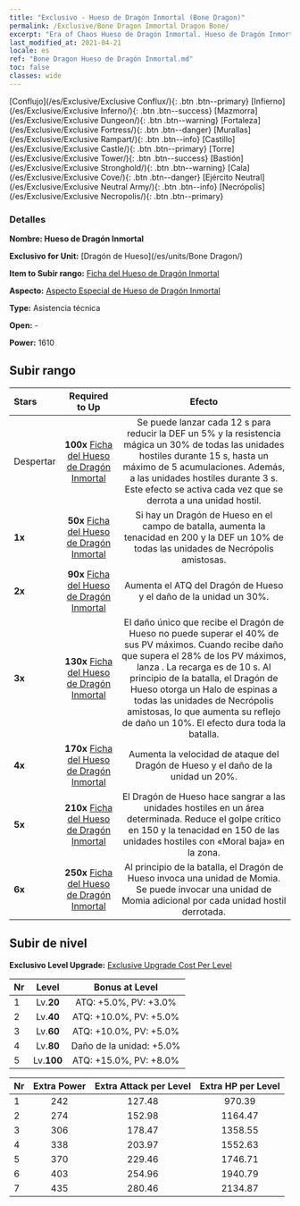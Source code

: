 ```yaml
---
title: "Exclusivo - Hueso de Dragón Inmortal (Bone Dragon)"
permalink: /Exclusive/Bone Dragon Immortal Dragon Bone/
excerpt: "Era of Chaos Hueso de Dragón Inmortal. Hueso de Dragón Inmortal. Era of Chaos Exclusivo Hueso de Dragón Inmortal. Dragón de Hueso Exclusivo."
last_modified_at: 2021-04-21
locale: es
ref: "Bone Dragon Hueso de Dragón Inmortal.md"
toc: false
classes: wide
---
```

 [Conflujo](/es/Exclusive/Exclusive Conflux/){: .btn .btn--primary} [Infierno](/es/Exclusive/Exclusive Inferno/){: .btn .btn--success} [Mazmorra](/es/Exclusive/Exclusive Dungeon/){: .btn .btn--warning} [Fortaleza](/es/Exclusive/Exclusive Fortress/){: .btn .btn--danger} [Murallas](/es/Exclusive/Exclusive Rampart/){: .btn .btn--info} [Castillo](/es/Exclusive/Exclusive Castle/){: .btn .btn--primary} [Torre](/es/Exclusive/Exclusive Tower/){: .btn .btn--success} [Bastión](/es/Exclusive/Exclusive Stronghold/){: .btn .btn--warning} [Cala](/es/Exclusive/Exclusive Cove/){: .btn .btn--danger} [Ejército Neutral](/es/Exclusive/Exclusive Neutral Army/){: .btn .btn--info} [Necrópolis](/es/Exclusive/Exclusive Necropolis/){: .btn .btn--primary} 

### Detalles
 **Nombre: Hueso de Dragón Inmortal** 

 **Exclusivo for Unit:** [Dragón de Hueso](/es/units/Bone Dragon/) 

 **Item to Subir rango:** [Ficha del Hueso de Dragón Inmortal](/es/Items/con_980/)

 **Aspecto:** [Aspecto Especial de Hueso de Dragón Inmortal](/es/Items/con_648/)

 **Type:** Asistencia técnica

 **Open:** -

 **Power:** 1610

## Subir rango

  |     Stars    |  Required to Up | Efecto |
  |:-------------|:---------------:|:---------------:|
  |  Despertar  | **100x** [Ficha del Hueso de Dragón Inmortal](/es/Items/con_980/) | <Dragon Power> Se puede lanzar cada 12 s para reducir la DEF un 5% y la resistencia mágica un 30% de todas las unidades hostiles durante 15 s, hasta un máximo de 5 acumulaciones. Además, <silence> a las unidades hostiles durante 3 s. Este efecto se activa cada vez que se derrota a una unidad hostil. |
  | **1x** <i class="fas fa-star"/> | **50x** [Ficha del Hueso de Dragón Inmortal](/es/Items/con_980/) | Si hay un Dragón de Hueso en el campo de batalla, aumenta la tenacidad en 200 y la DEF un 10% de todas las unidades de Necrópolis amistosas. |
  | **2x** <i class="fas fa-star"/> | **90x** [Ficha del Hueso de Dragón Inmortal](/es/Items/con_980/) | Aumenta el ATQ del Dragón de Hueso y el daño de la unidad un 30%. |
  | **3x** <i class="fas fa-star"/> | **130x** [Ficha del Hueso de Dragón Inmortal](/es/Items/con_980/) | El daño único que recibe el Dragón de Hueso no puede superar el 40% de sus PV máximos. Cuando recibe daño que supera el 28% de los PV máximos, lanza <Dragon Power>. La recarga es de 10 s. Al principio de la batalla, el Dragón de Hueso otorga un Halo de espinas a todas las unidades de Necrópolis amistosas, lo que aumenta su reflejo de daño un 10%. El efecto dura toda la batalla. |
  | **4x** <i class="fas fa-star"/> | **170x** [Ficha del Hueso de Dragón Inmortal](/es/Items/con_980/) | Aumenta la velocidad de ataque del Dragón de Hueso y el daño de la unidad un 20%. |
  | **5x** <i class="fas fa-star"/> | **210x** [Ficha del Hueso de Dragón Inmortal](/es/Items/con_980/) | El Dragón de Hueso hace sangrar a las unidades hostiles en un área determinada. Reduce el golpe crítico en 150 y la tenacidad en 150 de las unidades hostiles con «Moral baja» en la zona. |
  | **6x** <i class="fas fa-star"/> | **250x** [Ficha del Hueso de Dragón Inmortal](/es/Items/con_980/) | Al principio de la batalla, el Dragón de Hueso invoca una unidad de Momia. Se puede invocar una unidad de Momia adicional por cada unidad hostil derrotada. |


## Subir de nivel
 **Exclusivo Level Upgrade:** [Exclusive Upgrade Cost Per Level](/Exclusive/ExclusiveUpgradeCostPerLevel/)

  |  Nr  |   Level  | Bonus at Level |
  |:-----|:--------:|:--------------:|
  | 1 | Lv.**20** | ATQ: +5.0%, PV: +3.0% |
  | 2 | Lv.**40** | ATQ: +10.0%, PV: +5.0% |
  | 3 | Lv.**60** | ATQ: +10.0%, PV: +5.0% |
  | 4 | Lv.**80** | Daño de la unidad: +5.0% |
  | 5 | Lv.**100** | ATQ: +15.0%, PV: +8.0% |


  |  Nr  |  Extra Power | Extra Attack per Level | Extra HP per Level |
  |:-----|:--------:|:--------:|:--------:|
  | 1 | 242 | 127.48 | 970.39 |
  | 2 | 274 | 152.98 | 1164.47 |
  | 3 | 306 | 178.47 | 1358.55 |
  | 4 | 338 | 203.97 | 1552.63 |
  | 5 | 370 | 229.46 | 1746.71 |
  | 6 | 403 | 254.96 | 1940.79 |
  | 7 | 435 | 280.46 | 2134.87 |


